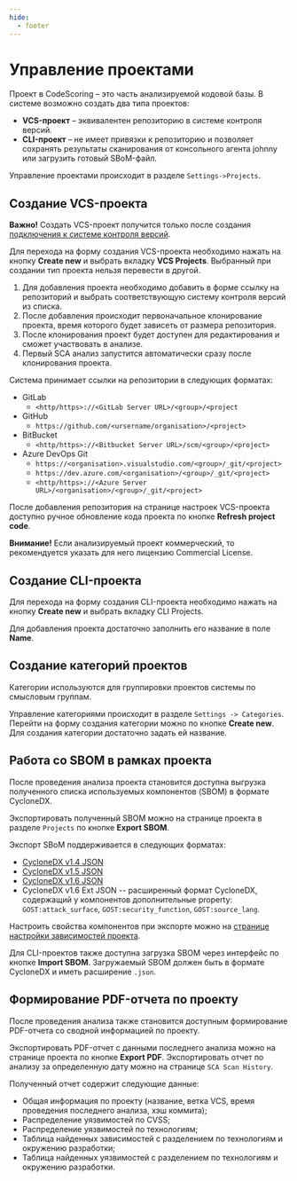 ```yaml
---
hide:
  - footer
---
```

# Управление проектами

Проект в CodeScoring – это часть анализируемой кодовой базы. В системе возможно создать два типа проектов:

- **VCS-проект** – эквивалентен репозиторию в системе контроля версий.
- **CLI-проект** – не имеет привязки к репозиторию и позволяет сохранять результаты сканирования от консольного агента johnny или загрузить готовый SBoM-файл.

Управление проектами происходит в разделе `Settings->Projects`.

## Создание VCS-проекта

**Важно!** Создать VCS-проект получится только после создания [подключения к системе контроля версий](/on-premise/how-to/vcs-git).

Для перехода на форму создания VCS-проекта необходимо нажать на кнопку **Create new** и выбрать вкладку **VCS Projects**. Выбранный при создании тип проекта нельзя перевести в другой.

1. Для добавления проекта необходимо добавить в форме ссылку на репозиторий и выбрать соответствующую систему контроля версий из списка.
2. После добавления происходит первоначальное клонирование проекта, время которого будет зависеть от размера репозитория.
3. После клонирования проект будет доступен для редактирования и сможет участвовать в анализе.
4. Первый SCA анализ запустится автоматически сразу после клонирования проекта.

Система принимает ссылки на репозитории в следующих форматах:

- GitLab
    + `<http/https>://<GitLab Server URL>/<group>/<project`
- GitHub
    + `https://github.com/<ursername/organisation>/<project>`
- BitBucket
    + `<http/https>://<Bitbucket Server URL>/scm/<group>/<project>`
- Azure DevOps Git
    + `https://<organisation>.visualstudio.com/<group>/_git/<project>`
    + `https://dev.azure.com/<organisation>/<group>/_git/<project>`
    + `<http/https>://<Azure Server URL>/<organisation>/<group>/_git/<project>`

После добавления репозитория на странице настроек VCS-проекта доступно ручное обновление кода проекта по кнопке **Refresh project code**.

**Внимание!** Если анализируемый проект коммерческий, то рекомендуется указать для него лицензию Commercial License. 

## Создание CLI-проекта

Для перехода на форму создания CLI-проекта необходимо нажать на кнопку **Create new** и выбрать вкладку CLI Projects.

Для добавления проекта достаточно заполнить его название в поле **Name**.

## Создание категорий проектов

Категории используются для группировки проектов системы по смысловым группам.

Управление категориями происходит в разделе `Settings -> Categories`. Перейти на форму создания категории можно по кнопке **Create new**. Для создания категории достаточно задать ей название.

## Работа со SBOM в рамках проекта

После проведения анализа проекта становится доступна выгрузка полученного списка используемых компонентов (SBOM) в формате CycloneDX.

Экспортировать полученный SBOM можно на странице проекта в разделе `Projects` по кнопке **Export SBOM**.

Экспорт SBoM поддерживается в следующих форматах:
- [CycloneDX v1.4 JSON](https://cyclonedx.org/docs/1.4/json/)
- [CycloneDX v1.5 JSON](https://cyclonedx.org/docs/1.5/json/)
- [CycloneDX v1.6 JSON](https://cyclonedx.org/docs/1.6/json/)
- CycloneDX v1.6 Ext JSON -- расширенный формат CycloneDX, содержащий у компонентов дополнительные property: `GOST:attack_surface`, `GOST:security_function`, `GOST:source_lang`.

Настроить свойства компонентов при экспорте можно на [странице настройки зависимостей проекта](/on-premise/how-to/export-results.md/#bom-settings).

Для CLI-проектов также доступна загрузка SBOM через интерфейс по кнопке **Import SBOM**. Загружаемый SBOM должен быть в формате CycloneDX и иметь расширение `.json`.

## Формирование PDF-отчета по проекту

После проведения анализа также становится доступным формирование PDF-отчета со сводной информацией по проекту.

Экспортировать PDF-отчет с данными последнего анализа можно на странице проекта по кнопке **Export PDF**. Экспортировать отчет по анализу за определенную дату можно на странице `SCA Scan History`.

Полученный отчет содержит следующие данные:

- Общая информация по проекту (название, ветка VCS, время проведения последнего анализа, хэш коммита);
- Распределение уязвимостей по CVSS;
- Распределение уязвимостей по технологиям;
- Таблица найденных зависимостей с разделением по технологиям и окружению разработки;
- Таблица найденных уязвимостей с разделением по технологиям и окружению разработки.
